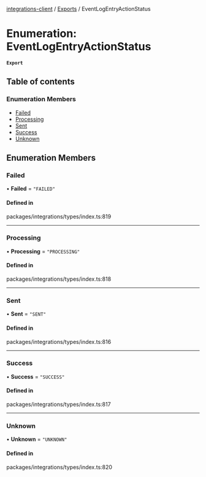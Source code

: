 [integrations-client](../README.md) / [Exports](../modules.md) / EventLogEntryActionStatus

# Enumeration: EventLogEntryActionStatus

**`Export`**

## Table of contents

### Enumeration Members

- [Failed](EventLogEntryActionStatus.md#failed)
- [Processing](EventLogEntryActionStatus.md#processing)
- [Sent](EventLogEntryActionStatus.md#sent)
- [Success](EventLogEntryActionStatus.md#success)
- [Unknown](EventLogEntryActionStatus.md#unknown)

## Enumeration Members

### Failed

• **Failed** = ``"FAILED"``

#### Defined in

packages/integrations/types/index.ts:819

___

### Processing

• **Processing** = ``"PROCESSING"``

#### Defined in

packages/integrations/types/index.ts:818

___

### Sent

• **Sent** = ``"SENT"``

#### Defined in

packages/integrations/types/index.ts:816

___

### Success

• **Success** = ``"SUCCESS"``

#### Defined in

packages/integrations/types/index.ts:817

___

### Unknown

• **Unknown** = ``"UNKNOWN"``

#### Defined in

packages/integrations/types/index.ts:820

